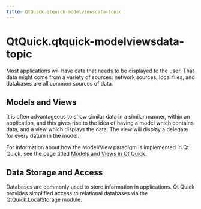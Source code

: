 ```yaml
---
Title: QtQuick.qtquick-modelviewsdata-topic
---
```


# QtQuick.qtquick-modelviewsdata-topic

<span class="subtitle"></span>
<!-- $$$qtquick-modelviewsdata-topic.html-description -->
<p>Most applications will have data that needs to be displayed to the user. That data might come from a variety of sources: network sources, local files, and databases are all common sources of data.</p>
<h2>Models and Views</h2>
<p>It is often advantageous to show similar data in a similar manner, within an application, and this gives rise to the idea of having a model which contains data, and a view which displays the data. The view will display a delegate for every datum in the model.</p>
<p>For information about how the Model/View paradigm is implemented in Qt Quick, see the page titled <a href="QtQuick.qtquick-modelviewsdata-modelview.md">Models and Views in Qt Quick</a>.</p>
<h2>Data Storage and Access</h2>
<p>Databases are commonly used to store information in applications. Qt Quick provides simplified access to relational databases via the QtQuick.LocalStorage module.</p>
<!-- @@@qtquick-modelviewsdata-topic.html -->
